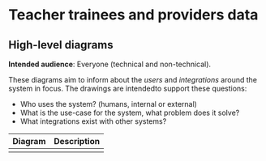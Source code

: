 # Teacher trainees and providers data

## High-level diagrams

**Intended audience**: Everyone (technical and non-technical).

These diagrams aim to inform about the _users_ and _integrations_ around the system in focus. The drawings are intendedto support these questions:

- Who uses the system? (humans, internal or external)
- What is the use-case for the system, what problem does it solve?
- What integrations exist with other systems?

| Diagram | Description |
| --- | --- |
|  | |
